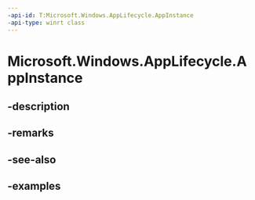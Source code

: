 ```yaml
---
-api-id: T:Microsoft.Windows.AppLifecycle.AppInstance
-api-type: winrt class
---
```


# Microsoft.Windows.AppLifecycle.AppInstance

<!--
public sealed class AppInstance
-->


## -description

## -remarks

## -see-also

## -examples


